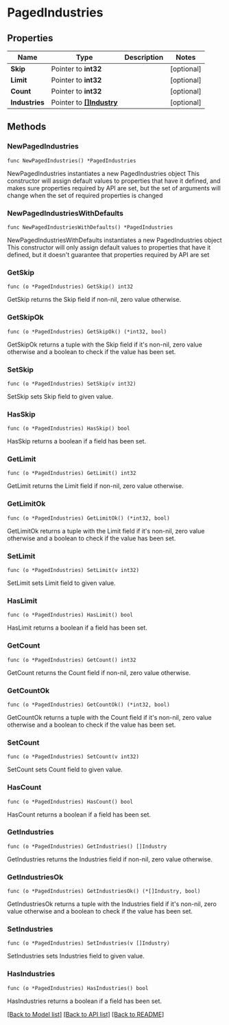 # PagedIndustries

## Properties

Name | Type | Description | Notes
------------ | ------------- | ------------- | -------------
**Skip** | Pointer to **int32** |  | [optional] 
**Limit** | Pointer to **int32** |  | [optional] 
**Count** | Pointer to **int32** |  | [optional] 
**Industries** | Pointer to [**[]Industry**](Industry.md) |  | [optional] 

## Methods

### NewPagedIndustries

`func NewPagedIndustries() *PagedIndustries`

NewPagedIndustries instantiates a new PagedIndustries object
This constructor will assign default values to properties that have it defined,
and makes sure properties required by API are set, but the set of arguments
will change when the set of required properties is changed

### NewPagedIndustriesWithDefaults

`func NewPagedIndustriesWithDefaults() *PagedIndustries`

NewPagedIndustriesWithDefaults instantiates a new PagedIndustries object
This constructor will only assign default values to properties that have it defined,
but it doesn't guarantee that properties required by API are set

### GetSkip

`func (o *PagedIndustries) GetSkip() int32`

GetSkip returns the Skip field if non-nil, zero value otherwise.

### GetSkipOk

`func (o *PagedIndustries) GetSkipOk() (*int32, bool)`

GetSkipOk returns a tuple with the Skip field if it's non-nil, zero value otherwise
and a boolean to check if the value has been set.

### SetSkip

`func (o *PagedIndustries) SetSkip(v int32)`

SetSkip sets Skip field to given value.

### HasSkip

`func (o *PagedIndustries) HasSkip() bool`

HasSkip returns a boolean if a field has been set.

### GetLimit

`func (o *PagedIndustries) GetLimit() int32`

GetLimit returns the Limit field if non-nil, zero value otherwise.

### GetLimitOk

`func (o *PagedIndustries) GetLimitOk() (*int32, bool)`

GetLimitOk returns a tuple with the Limit field if it's non-nil, zero value otherwise
and a boolean to check if the value has been set.

### SetLimit

`func (o *PagedIndustries) SetLimit(v int32)`

SetLimit sets Limit field to given value.

### HasLimit

`func (o *PagedIndustries) HasLimit() bool`

HasLimit returns a boolean if a field has been set.

### GetCount

`func (o *PagedIndustries) GetCount() int32`

GetCount returns the Count field if non-nil, zero value otherwise.

### GetCountOk

`func (o *PagedIndustries) GetCountOk() (*int32, bool)`

GetCountOk returns a tuple with the Count field if it's non-nil, zero value otherwise
and a boolean to check if the value has been set.

### SetCount

`func (o *PagedIndustries) SetCount(v int32)`

SetCount sets Count field to given value.

### HasCount

`func (o *PagedIndustries) HasCount() bool`

HasCount returns a boolean if a field has been set.

### GetIndustries

`func (o *PagedIndustries) GetIndustries() []Industry`

GetIndustries returns the Industries field if non-nil, zero value otherwise.

### GetIndustriesOk

`func (o *PagedIndustries) GetIndustriesOk() (*[]Industry, bool)`

GetIndustriesOk returns a tuple with the Industries field if it's non-nil, zero value otherwise
and a boolean to check if the value has been set.

### SetIndustries

`func (o *PagedIndustries) SetIndustries(v []Industry)`

SetIndustries sets Industries field to given value.

### HasIndustries

`func (o *PagedIndustries) HasIndustries() bool`

HasIndustries returns a boolean if a field has been set.


[[Back to Model list]](../README.md#documentation-for-models) [[Back to API list]](../README.md#documentation-for-api-endpoints) [[Back to README]](../README.md)



